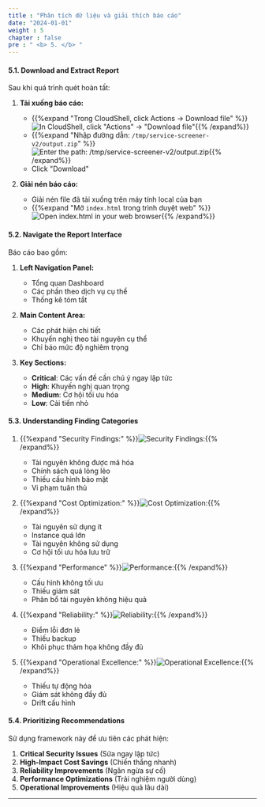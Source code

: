 ```yaml
---
title : "Phân tích dữ liệu và giải thích báo cáo"
date: "2024-01-01" 
weight : 5 
chapter : false
pre : " <b> 5. </b> "
---
```


#### 5.1. Download and Extract Report
Sau khi quá trình quét hoàn tất:

1. **Tải xuống báo cáo:**
   - {{%expand "Trong CloudShell, click Actions → Download file" %}}![In CloudShell, click "Actions" → "Download file"](/images/6/1.png){{% /expand%}}
   - {{%expand "Nhập đường dẫn: `/tmp/service-screener-v2/output.zip`" %}}![Enter the path: `/tmp/service-screener-v2/output.zip`](/images/6/2.png){{% /expand%}}
   - Click "Download"

2. **Giải nén báo cáo:**
   - Giải nén file đã tải xuống trên máy tính local của bạn
   - {{%expand "Mở `index.html` trong trình duyệt web" %}}![Open `index.html` in your web browser](/images/6/3.png){{% /expand%}}

#### 5.2. Navigate the Report Interface
Báo cáo bao gồm:

   1. **Left Navigation Panel:**
      - Tổng quan Dashboard
      - Các phần theo dịch vụ cụ thể
      - Thống kê tóm tắt

   2. **Main Content Area:**
      - Các phát hiện chi tiết
      - Khuyến nghị theo tài nguyên cụ thể
      - Chỉ báo mức độ nghiêm trọng

   3. **Key Sections:**
      - **Critical**: Các vấn đề cần chú ý ngay lập tức
      - **High**: Khuyến nghị quan trọng
      - **Medium**: Cơ hội tối ưu hóa
      - **Low**: Cải tiến nhỏ

#### 5.3. Understanding Finding Categories

1. {{%expand "Security Findings:" %}}![Security Findings:](/images/6/4.png){{% /expand%}}
   - Tài nguyên không được mã hóa
   - Chính sách quá lỏng lẻo
   - Thiếu cấu hình bảo mật
   - Vi phạm tuân thủ

2. {{%expand "Cost Optimization:" %}}![Cost Optimization:](/images/6/5.png){{% /expand%}}
   - Tài nguyên sử dụng ít
   - Instance quá lớn
   - Tài nguyên không sử dụng
   - Cơ hội tối ưu hóa lưu trữ

3. {{%expand "Performance" %}}![Performance:](/images/6/6.png){{% /expand%}}
   - Cấu hình không tối ưu
   - Thiếu giám sát
   - Phân bổ tài nguyên không hiệu quả

4. {{%expand "Reliability:" %}}![Reliability:](/images/6/7.png){{% /expand%}}
   - Điểm lỗi đơn lẻ
   - Thiếu backup
   - Khôi phục thảm họa không đầy đủ

5. {{%expand "Operational Excellence:" %}}![Operational Excellence:](/images/6/8.png){{% /expand%}}
   - Thiếu tự động hóa
   - Giám sát không đầy đủ
   - Drift cấu hình

#### 5.4. Prioritizing Recommendations
Sử dụng framework này để ưu tiên các phát hiện:

1. **Critical Security Issues** (Sửa ngay lập tức)
2. **High-Impact Cost Savings** (Chiến thắng nhanh)
3. **Reliability Improvements** (Ngăn ngừa sự cố)
4. **Performance Optimizations** (Trải nghiệm người dùng)
5. **Operational Improvements** (Hiệu quả lâu dài)

---